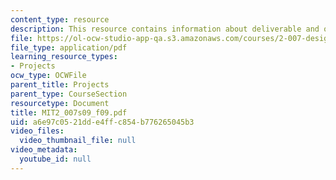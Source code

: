 ```yaml
---
content_type: resource
description: This resource contains information about deliverable and other activities.
file: https://ol-ocw-studio-app-qa.s3.amazonaws.com/courses/2-007-design-and-manufacturing-i-spring-2009/a6e97c0521dde4ffc854b776265045b3_MIT2_007s09_f09.pdf
file_type: application/pdf
learning_resource_types:
- Projects
ocw_type: OCWFile
parent_title: Projects
parent_type: CourseSection
resourcetype: Document
title: MIT2_007s09_f09.pdf
uid: a6e97c05-21dd-e4ff-c854-b776265045b3
video_files:
  video_thumbnail_file: null
video_metadata:
  youtube_id: null
---
```

